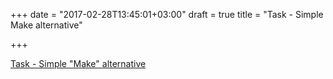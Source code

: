 +++
date = "2017-02-28T13:45:01+03:00"
draft = true
title = "Task - Simple Make alternative"

+++

<p><a href="https://github.com/go-task/task">Task - Simple "Make" alternative</a></p>
